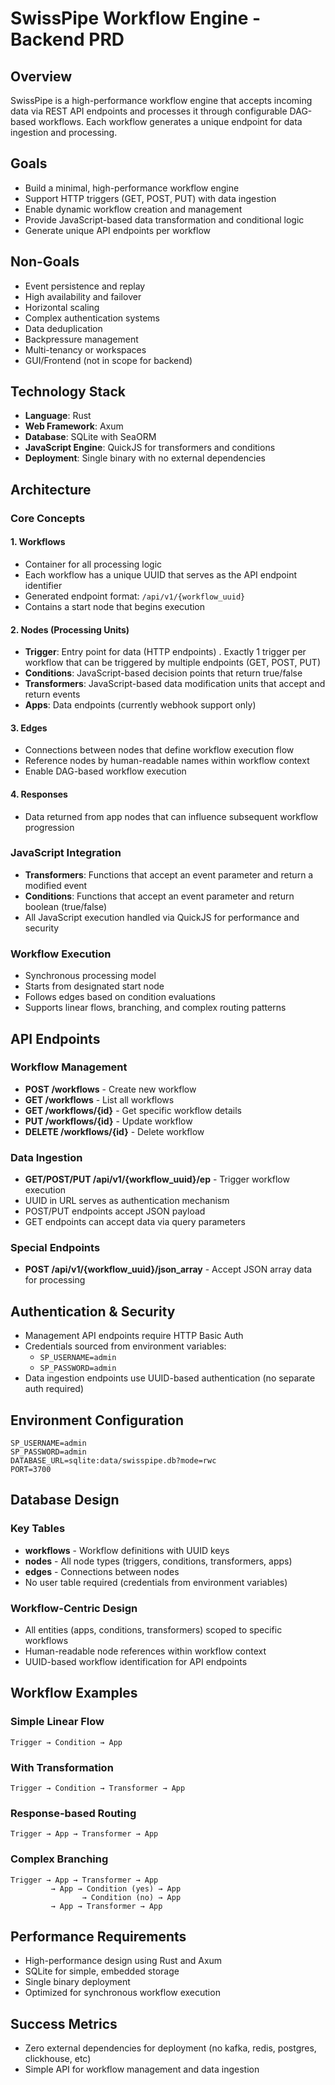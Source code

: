 # SwissPipe Workflow Engine - Backend PRD

## Overview
SwissPipe is a high-performance workflow engine that accepts incoming data via REST API endpoints and processes it through configurable DAG-based workflows. Each workflow generates a unique endpoint for data ingestion and processing.

## Goals
- Build a minimal, high-performance workflow engine
- Support HTTP triggers (GET, POST, PUT) with data ingestion
- Enable dynamic workflow creation and management
- Provide JavaScript-based data transformation and conditional logic
- Generate unique API endpoints per workflow

## Non-Goals
- Event persistence and replay
- High availability and failover
- Horizontal scaling
- Complex authentication systems
- Data deduplication
- Backpressure management
- Multi-tenancy or workspaces
- GUI/Frontend (not in scope for backend)

## Technology Stack
- **Language**: Rust
- **Web Framework**: Axum
- **Database**: SQLite with SeaORM
- **JavaScript Engine**: QuickJS for transformers and conditions
- **Deployment**: Single binary with no external dependencies

## Architecture

### Core Concepts

#### 1. Workflows
- Container for all processing logic
- Each workflow has a unique UUID that serves as the API endpoint identifier
- Generated endpoint format: `/api/v1/{workflow_uuid}`
- Contains a start node that begins execution

#### 2. Nodes (Processing Units)
- **Trigger**: Entry point for data (HTTP endpoints) . Exactly 1 trigger per workflow that can be triggered by multiple endpoints (GET, POST, PUT)
- **Conditions**: JavaScript-based decision points that return true/false
- **Transformers**: JavaScript-based data modification units that accept and return events
- **Apps**: Data endpoints (currently webhook support only)

#### 3. Edges
- Connections between nodes that define workflow execution flow
- Reference nodes by human-readable names within workflow context
- Enable DAG-based workflow execution

#### 4. Responses
- Data returned from app nodes that can influence subsequent workflow progression

### JavaScript Integration
- **Transformers**: Functions that accept an event parameter and return a modified event
- **Conditions**: Functions that accept an event parameter and return boolean (true/false)
- All JavaScript execution handled via QuickJS for performance and security

### Workflow Execution
- Synchronous processing model
- Starts from designated start node
- Follows edges based on condition evaluations
- Supports linear flows, branching, and complex routing patterns

## API Endpoints

### Workflow Management
- **POST /workflows** - Create new workflow
- **GET /workflows** - List all workflows
- **GET /workflows/{id}** - Get specific workflow details
- **PUT /workflows/{id}** - Update workflow
- **DELETE /workflows/{id}** - Delete workflow

### Data Ingestion
- **GET/POST/PUT /api/v1/{workflow_uuid}/ep** - Trigger workflow execution
- UUID in URL serves as authentication mechanism
- POST/PUT endpoints accept JSON payload
- GET endpoints can accept data via query parameters

### Special Endpoints
- **POST /api/v1/{workflow_uuid}/json_array** - Accept JSON array data for processing

## Authentication & Security
- Management API endpoints require HTTP Basic Auth
- Credentials sourced from environment variables:
  - `SP_USERNAME=admin`
  - `SP_PASSWORD=admin`
- Data ingestion endpoints use UUID-based authentication (no separate auth required)

## Environment Configuration
```
SP_USERNAME=admin
SP_PASSWORD=admin
DATABASE_URL=sqlite:data/swisspipe.db?mode=rwc
PORT=3700
```

## Database Design

### Key Tables
- **workflows** - Workflow definitions with UUID keys
- **nodes** - All node types (triggers, conditions, transformers, apps)
- **edges** - Connections between nodes
- No user table required (credentials from environment variables)

### Workflow-Centric Design
- All entities (apps, conditions, transformers) scoped to specific workflows
- Human-readable node references within workflow context
- UUID-based workflow identification for API endpoints

## Workflow Examples

### Simple Linear Flow
```
Trigger → Condition → App
```

### With Transformation
```
Trigger → Condition → Transformer → App
```

### Response-based Routing
```
Trigger → App → Transformer → App
```

### Complex Branching
```
Trigger → App → Transformer → App
         → App → Condition (yes) → App
                → Condition (no) → App
         → App → Transformer → App
```

## Performance Requirements
- High-performance design using Rust and Axum
- SQLite for simple, embedded storage
- Single binary deployment
- Optimized for synchronous workflow execution

## Success Metrics
- Zero external dependencies for deployment (no kafka, redis, postgres, clickhouse, etc)
- Simple API for workflow management and data ingestion